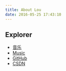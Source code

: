 ```yaml
---
title: About Lou
date: 2016-05-25 17:43:10
---
```



## Explorer
- [音乐](http://lyloou.com/music)
- [Music](http://music.163.com/#/user/home?id=35153121)
- [GitHub](https://github.com/lyloou)
- [CSDN](http://blog.csdn.net/ly1414725328)

<!--
- [乐乎](http://lyloou.lofter.com/)
- [花瓣](http://huaban.com/lyloou/)
- [360图书馆](http://lyloou.360doc.com)
-->
